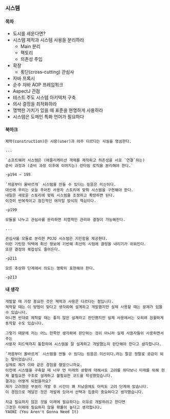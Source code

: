 ### 시스템

#### 목차

- 도시를 세운다면?
- 시스템 제작과 시스템 사용을 분리하라
  - Main 분리
  - 팩토리
  - 의존성 주입
- 확장
  - 횡단(cross-cutting) 관심사
- 자바 프록시
- 순수 자바 AOP 프레임워크
- AspectJ 관점
- 테스트 주도 시스템 아키텍처 구축
- 의사 결정을 최적화하라
- 명백한 가치가 있을 때 표준을 현명하게 사용하라
- 시스템은 도메인 특화 언어가 필요하다

#### 북마크

```
제작(construction)은 사용(user)과 아주 다르다는 사실을 명심한다.

...

`소프트웨어 시스템은 (애플리케이션 객체를 제작하고 의존성을 서로 `연결`하는)
준비 과정과 (준비 과정 이후에 이어지는) 런타임 로직을 분리해야 한다.`

-p194 ~ 195
```

```
`처음부터 올바르게` 시스템을 만들 수 있다는 믿음은 미신이다.
대신에 우리는 오늘 주어진 사용자 스토리에 맞춰 시스템을 구현해야 한다.
내일은 새로운 스토리에 맞춰 시스템을 조정하고 확장하면 된다.
이것이 반복적이고 점진적인 애자일 방식의 핵심이다.

-p199
```

```
모듈을 나누고 관심사를 분리하면 지엽적인 관리와 결정이 가능해진다.

...

관심사를 모듈로 분리한 POJO 시스템은 기민함을 제공한다.
이런 기민함 덕택에 최신 정보에 기반해 최선의 시점에 결정을 내리기가 쉬워진다.
또한 결정의 복잡성도 줄어든다.

-p211
```

```
모든 추상화 단계에서 의도는 명확히 표현해야 한다.

-p213
```

#### 내 생각

```
개발할 때 가장 중요한 것은 제작과 사용은 다르다는 점입니다.
제작할 때는 이 방법이 맞다고 생각하여 설계하고 개발했지만 실제 사용할 때는 문제가 있을 수 있습니다.
아니면 반대로 제작할 때는 좋지 않은 설계라고 판단했지만 실제 사용에서는 오히려 원활하게 동작할 수도 있습니다.

그렇기 때문에 저는 어느 한쪽만 생각하여 판단하는 것이 아니라 실제 사용자들이 사용하면서 주는
사용자 피드백까지 통합하여 시스템을 잘 설계하고 개발했는지 판단해야 한다고 생각합니다. 
```

```
`처음부터 올바르게` 시스템을 만들 수 있다는 믿음은 미신이다.라는 말은 정말로 공감이 되는 말이었습니다.
실제로 제가 이와 같은 경험을 했었으니까요.
이전에 시스템을 구축할 때 너무 먼 미래의 상황에 대해서도 고려를 하다보니 미래를 위해 현재 불필요한 구조로 설계하고 불필요한 코드를 작성했었습니다.
결과는 어떻게 되었을까요?
제가 고려했던 부분이 개발 후 시간이 꽤 지났음에도 아직도 고려 단계에 있습니다.
이 경험으로 깨달은 것은 개발에 있어서 선택과 집중이 중요하다고 생각했습니다.

지금 필요하지 않은 것을 미래에 필요하다는 이유로 개발하려고 한다면
그것은 미래에 필요하지 않을 확률이 높다고 생각합니다.
YAGNI (You Aren't Gonna Need It)
```
